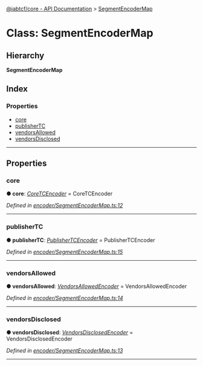 [@iabtcf/core - API Documentation](../README.md) > [SegmentEncoderMap](../classes/segmentencodermap.md)

# Class: SegmentEncoderMap

## Hierarchy

**SegmentEncoderMap**

## Index

### Properties

* [core](segmentencodermap.md#core)
* [publisherTC](segmentencodermap.md#publishertc)
* [vendorsAllowed](segmentencodermap.md#vendorsallowed)
* [vendorsDisclosed](segmentencodermap.md#vendorsdisclosed)

---

## Properties

<a id="core"></a>

###  core

**● core**: *[CoreTCEncoder](coretcencoder.md)* =  CoreTCEncoder

*Defined in [encoder/SegmentEncoderMap.ts:12](https://github.com/chrispaterson/iabtcf-es/blob/5dac6b3/modules/core/src/encoder/SegmentEncoderMap.ts#L12)*

___
<a id="publishertc"></a>

###  publisherTC

**● publisherTC**: *[PublisherTCEncoder](publishertcencoder.md)* =  PublisherTCEncoder

*Defined in [encoder/SegmentEncoderMap.ts:15](https://github.com/chrispaterson/iabtcf-es/blob/5dac6b3/modules/core/src/encoder/SegmentEncoderMap.ts#L15)*

___
<a id="vendorsallowed"></a>

###  vendorsAllowed

**● vendorsAllowed**: *[VendorsAllowedEncoder](vendorsallowedencoder.md)* =  VendorsAllowedEncoder

*Defined in [encoder/SegmentEncoderMap.ts:14](https://github.com/chrispaterson/iabtcf-es/blob/5dac6b3/modules/core/src/encoder/SegmentEncoderMap.ts#L14)*

___
<a id="vendorsdisclosed"></a>

###  vendorsDisclosed

**● vendorsDisclosed**: *[VendorsDisclosedEncoder](vendorsdisclosedencoder.md)* =  VendorsDisclosedEncoder

*Defined in [encoder/SegmentEncoderMap.ts:13](https://github.com/chrispaterson/iabtcf-es/blob/5dac6b3/modules/core/src/encoder/SegmentEncoderMap.ts#L13)*

___

